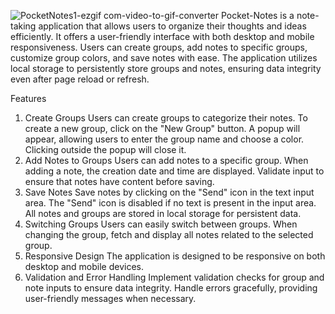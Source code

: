 ![PocketNotes1-ezgif com-video-to-gif-converter](https://github.com/1Anshu1/Pocket-Notes-/assets/103065132/eeb9d706-a515-43ca-b745-41fcea5a5a40)
Pocket-Notes is a note-taking application that allows users to organize their thoughts and ideas efficiently. It offers a user-friendly interface with both desktop and mobile responsiveness. Users can create groups, add notes to specific groups, customize group colors, and save notes with ease. The application utilizes local storage to persistently store groups and notes, ensuring data integrity even after page reload or refresh.

Features
1. Create Groups
Users can create groups to categorize their notes.
To create a new group, click on the "New Group" button.
A popup will appear, allowing users to enter the group name and choose a color.
Clicking outside the popup will close it.
2. Add Notes to Groups
Users can add notes to a specific group.
When adding a note, the creation date and time are displayed.
Validate input to ensure that notes have content before saving.
3. Save Notes
Save notes by clicking on the "Send" icon in the text input area.
The "Send" icon is disabled if no text is present in the input area.
All notes and groups are stored in local storage for persistent data.
4. Switching Groups
Users can easily switch between groups.
When changing the group, fetch and display all notes related to the selected group.
5. Responsive Design
The application is designed to be responsive on both desktop and mobile devices.
6. Validation and Error Handling
Implement validation checks for group and note inputs to ensure data integrity.
Handle errors gracefully, providing user-friendly messages when necessary.
